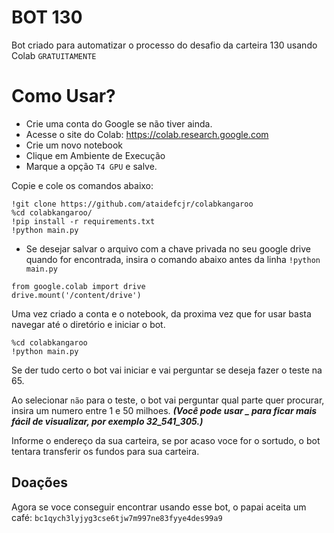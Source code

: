 # BOT 130 

Bot criado para automatizar o processo do desafio da carteira 130 usando Colab `GRATUITAMENTE`

# Como Usar? 
* Crie uma conta do Google se não tiver ainda.
* Acesse o site do Colab: https://colab.research.google.com
* Crie um novo notebook
* Clique em Ambiente de Execução
* Marque a opção `T4 GPU` e salve.

Copie e cole os comandos abaixo:

```
!git clone https://github.com/ataidefcjr/colabkangaroo
%cd colabkangaroo/
!pip install -r requirements.txt
!python main.py
```

* Se desejar salvar o arquivo com a chave privada no seu google drive quando for encontrada, insira o comando abaixo antes da linha `!python main.py`
```
from google.colab import drive
drive.mount('/content/drive')
```
Uma vez criado a conta e o notebook, da proxima vez que for usar basta navegar até o diretório e iniciar o bot.
```
%cd colabkangaroo
!python main.py
```
Se der tudo certo o bot vai iniciar e vai perguntar se deseja fazer o teste na 65.

Ao selecionar `não` para o teste, o bot vai perguntar qual parte quer procurar, insira um numero entre 1 e 50 milhoes.
***(Você pode usar _ para ficar mais fácil de visualizar, por exemplo 32_541_305.)***

   
Informe o endereço da sua carteira, se por acaso voce for o sortudo, o bot tentara transferir os fundos para sua carteira. 

## Doações 

Agora se voce conseguir encontrar usando esse bot, o papai aceita um café: `bc1qych3lyjyg3cse6tjw7m997ne83fyye4des99a9`
